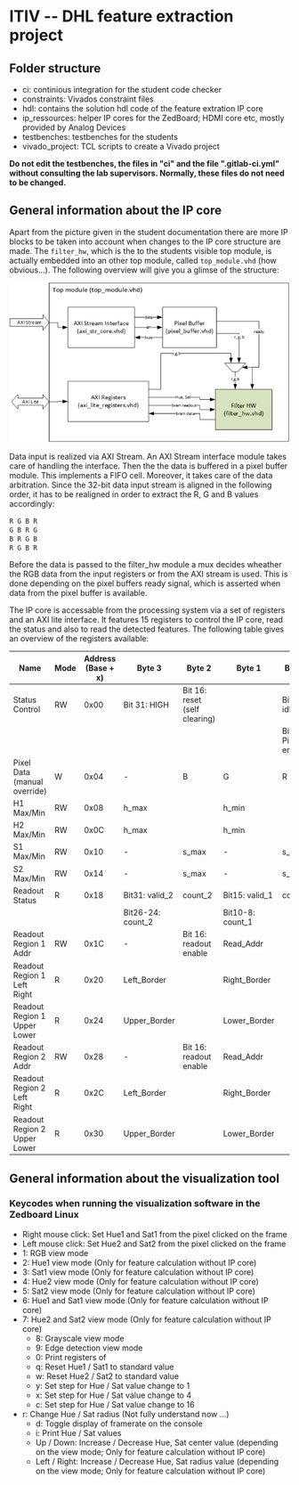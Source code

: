 # ITIV -- DHL feature extraction project

## Folder structure
- ci: continious integration for the student code checker
- constraints: Vivados constraint files
- hdl: contains the solution hdl code of the feature extration IP core
- ip\_ressources: helper IP cores for the ZedBoard; HDMI core etc, mostly provided by Analog Devices
- testbenches: testbenches for the students
- vivado\_project: TCL scripts to create a Vivado project

**Do not edit the testbenches, the files in "ci" and the file ".gitlab-ci.yml" without consulting the lab supervisors. Normally, these files do not need to be changed.**


## General information about the IP core

Apart from the picture given in the student documentation there are more IP
blocks to be taken into account when changes to the IP core structure are made.
The `filter_hw`, which is the to the students visible top module, is actually
embedded into an other top module, called `top_module.vhd` (how obvious...). The
following overview will give you a glimse of the structure:

![IP core overview](./doc/Overview_Feature_Extraction_IP_Core.png "IP Core Overview")

Data input is realized via AXI Stream. An AXI Stream interface module takes care
of handling the interface. Then the the data is buffered in a pixel buffer
module. This implements a FIFO cell. Moreover, it takes care of the data
arbitration. Since the 32-bit data input stream is aligned in the following
order, it has to be realigned in order to extract the R, G and B values
accordingly:
~~~~~
R G B R
G B R G
B R G B
R G B R
~~~~~
Before the data is passed to the filter\_hw module a mux decides wheather the
RGB data from the input registers or from the AXI stream is used. This is done
depending on the pixel buffers ready signal, which is asserted when data from
the pixel buffer is available.

The IP core is accessable from the processing system via a set of registers and
an AXI lite interface. It features 15 registers to control the IP core, read the
status and also to read the detected features. The following table gives an
overview of the registers available:

| Name                            | Mode | Address (Base + x)   | Byte 3              | Byte 2                        | Byte 1             | Byte 0                |
| ------------------------------- | ---- | -------------------- | ------------------- | ------------------            | ------------------ | ------------------    |
| Status Control                  | RW   | 0x00                 | Bit 31: HIGH        | Bit 16: reset (self clearing) |                    | Bit0: idle            |
|                                 |      |                      |                     |                               |                    | Bit1: Pipeline enable |
| Pixel Data (manual override)    | W    | 0x04                 | -                   | B                             | G                  | R                     |
| H1 Max/Min                      | RW   | 0x08                 | h\_max              |                               | h\_min             |                       |
| H2 Max/Min                      | RW   | 0x0C                 | h\_max              |                               | h\_min             |                       |
| S1 Max/Min                      | RW   | 0x10                 | -                   | s\_max                        | -                  | s\_min                |
| S2 Max/Min                      | RW   | 0x14                 | -                   | s\_max                        | -                  | s\_min                |
| Readout Status                  | R    | 0x18                 | Bit31: valid\_2     | count\_2                      | Bit15: valid\_1    | count\_1              |
|                                 |      |                      | Bit26-24: count\_2  |                               | Bit10-8: count\_1  |                       |
| Readout Region 1 Addr           | RW   | 0x1C                 | -                   | Bit 16: readout enable        | Read\_Addr         |                       |
| Readout Region 1 Left Right     | R    | 0x20                 | Left\_Border        |                               | Right\_Border      |                       |
| Readout Region 1 Upper Lower    | R    | 0x24                 | Upper\_Border       |                               | Lower\_Border      |                       |
| Readout Region 2 Addr           | RW   | 0x28                 | -                   | Bit 16: readout enable        | Read\_Addr         |                       |
| Readout Region 2 Left Right     | R    | 0x2C                 | Left\_Border        |                               | Right\_Border      |                       |
| Readout Region 2 Upper Lower    | R    | 0x30                 | Upper\_Border       |                               | Lower\_Border      |                       |

## General information about the visualization tool

### Keycodes when running the visualization software in the Zedboard Linux
- Right mouse click: Set Hue1 and Sat1 from the pixel clicked on the frame
- Left mouse click: Set Hue2 and Sat2 from the pixel clicked on the frame
- 1: RGB view mode
- 2: Hue1 view mode (Only for feature calculation without IP core)
- 3: Sat1 view mode (Only for feature calculation without IP core)
- 4: Hue2 view mode (Only for feature calculation without IP core)
- 5: Sat2 view mode (Only for feature calculation without IP core)
- 6: Hue1 and Sat1 view mode (Only for feature calculation without IP core)
- 7: Hue2 and Sat2 view mode (Only for feature calculation without IP core)
    - 8: Grayscale view mode
    - 9: Edge detection view mode
    - 0: Print registers of
    - q: Reset Hue1 / Sat1 to standard value
    - w: Reset Hue2 / Sat2 to standard value
    - y: Set step for Hue / Sat value change to 1
    - x: Set step for Hue / Sat value change to 4
    - c: Set step for Hue / Sat value change to 16
- r: Change Hue / Sat radius (Not fully understand now ...)
    - d: Toggle display of framerate on the console
    - i: Print Hue / Sat values
    - Up / Down: Increase / Decrease Hue, Sat center value (depending on the view mode; Only for feature calculation without IP core)
    - Left / Right: Increase / Decrease Hue, Sat radius value (depending on the view mode; Only for feature calculation without IP core)


